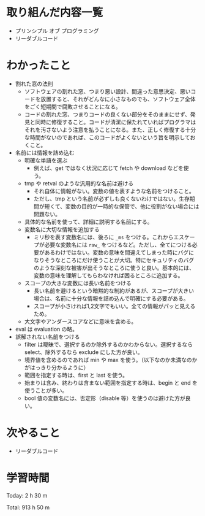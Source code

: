 # 取り組んだ内容一覧
- プリンシプル オブ プログラミング
- リーダブルコード

# わかったこと
- 割れた窓の法則
  - ソフトウェアの割れた窓、つまり悪い設計、間違った意思決定、悪いコードを放置すると、それがどんなに小さなものでも、ソフトウェア全体をごく短期間で腐敗させることになる。
  - コードの割れた窓、つまりコードの良くない部分をそのままにせず、発見と同時に修復すること。コードが清潔に保たれていればプログラマはそれを汚さないよう注意を払うことになる。また、正しく修復する十分な時間がないのであれば、このコードがよくないという旨を明示しておくこと。
- 名前には情報を詰め込む
  - 明確な単語を選ぶ
    - 例えば、get ではなく状況に応じて fetch や download などを使う。
  - tmp や retval のような汎用的な名前は避ける
    - それ自体に情報がない。変数の値を表すような名前をつけること。
    - ただし、tmp という名前が必ずしも良くないわけではない。生存期間が短くて、変数の目的が一時的な保管で、他に役割がない場合には問題ない。
  - 具体的な名前を使って、詳細に説明する名前にする。
  - 変数名に大切な情報を追加する
    - ミリ秒を表す変数名には、後ろに `_ms` をつける。これからエスケープが必要な変数名には `raw_` をつけるなど。ただし、全てにつける必要があるわけではない。変数の意味を間違えてしまった時にバグになりそうなところにだけ使うことが大切。特にセキュリティのバグのような深刻な被害が出そうなところに使うと良い。基本的には、変数の意味を理解してもらわなければ困るところに追加する。
  - スコープの大きな変数には長い名前をつける
    - 長い名前を避けるという暗黙的な制約があるが、スコープが大きい場合は、名前に十分な情報を詰め込んで明確にする必要がある。
    - スコープが小さければ1,2文字でもいい。全ての情報がパッと見えるため。
  - 大文字やアンダースコアなどに意味を含める。
- eval は evaluation の略。
- 誤解されない名前をつける
  - filter は曖昧で、選択するのか除外するのかわからない。選択するなら select、除外するなら exclude にした方が良い。
  - 境界値を含めるのであれば min や max を使う。（以下なのか未満なのかがはっきり分かるように）
  - 範囲を指定する時は、first と last を使う。
  - 始まりは含み、終わりは含まない範囲を指定する時は、begin と end を使うことが多い。
  - bool 値の変数名には、否定形（disable 等）を使うのは避けた方が良い。

# 次やること
- リーダブルコード

# 学習時間
Today: 2 h 30 m

Total: 913 h 50 m
